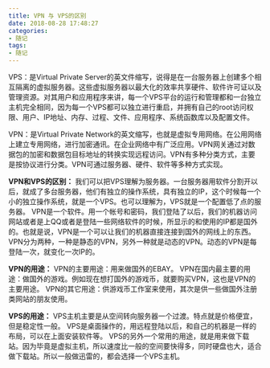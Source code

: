 ```yaml
---
title: VPN 与 VPS的区别
date: 2018-08-28 17:48:27
categories:
- 随记
tags:
- 随记
---
```

VPS：是Virtual Private Server的英文件缩写，说得是在一台服务器上创建多个相互隔离的虚拟服务器。这些虚拟服务器以最大化的效率共享硬件、软件许可证以及管理资源。对其用户和应用程序来讲，每一个VPS平台的运行和管理都和一台独立主机完全相同，因为每一个VPS都可以独立进行重启，并拥有自己的root访问权限、用户、IP地址、内存、过程、文件、应用程序、系统函数库以及配置文件。
<!--more-->
VPN：是Virtual Private Network的英文缩写，也就是虚拟专用网络。在公用网络上建立专用网络，进行加密通讯。在企业网络中有广泛应用。VPN网关通过对数据包的加密和数据包目标地址的转换实现远程访问。VPN有多种分类方式，主要是按协议进行分类。VPN可通过服务器、硬件、软件等多种方式实现。

**VPN和VPS的区别：**
我们可以把VPS理解为服务器。一台服务器用软件分割开以后，就成了多台服务器，他们有独立的操作系统，具有独立的IP，这个时候每一个小的独立操作系统，就是一个VPS。也可以理解为，VPS就是一个配置低了点的服务器。
VPN是一个软件。用一个帐号和密码，我们登陆了以后，我们的机器访问网站或者是上QQ或者是登陆一些网络软件的时候，所显示的和使用的IP都是国外的。也就是说，VPN是一个可以让我们的机器直接连接到国外的网线上的东西。VPN分为两种，一种是静态的VPN，另外一种就是动态的VPN。动态的VPN是每登陆一次，就变化一次IP的。

**VPN的用途：**
VPN的主要用途：用来做国外的EBAY。
VPN在国内最主要的用途：做国外的游戏。例如现在想打国外的游戏币，就要购买VPN，这也是VPN的主要用途。
VPN的其它用途：供游戏币工作室来使用，其次是供一些做国外注册类网站的朋友使用。

**VPS的用途：**
VPS主机主要是从空间转向服务器一个过渡。特点就是价格便宜，但是稳定性一般。
VPS是桌面操作的，用远程登陆以后，和自己的机器是一样的布局，可以在上面安装软件等。
VPS的另外一个常用的用途，就是用来做下载站。因为毕竟是虚拟主机，所以速度比一般的空间要快得多，同时硬盘也大，适合做下载站。所以一般做迅雷的，都会选择一个VPS主机。
